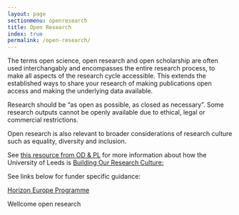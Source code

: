 ```yaml
---
layout: page
sectionmenu: openresearch
title: Open Research
index: true
permalink: /open-research/
---
```


The terms open science, open research and open scholarship are often used interchangably and encompasses the entire research process, to make all aspects of the research cycle accessible. This extends the established ways to share your research of making publications open access and making the underlying data available.

Research should be “as open as possible, as closed as necessary”. Some research outputs cannot be openly available due to ethical, legal or commercial restrictions.

Open research is also relevant to broader considerations of research culture such as equality, diversity and inclusion. 

See [this resource from OD & PL](https://sway.office.com/ggnNs62UTA9F6GuW) for more information about how the University of Leeds is [Building Our Research Culture:](https://sway.office.com/ggnNs62UTA9F6GuW)

See links below for funder specific guidance:

[Horizon Europe Programme](https://handbook.researchdata.leeds.ac.uk/open-research/horizon-europe-programme/)

Wellcome open research
